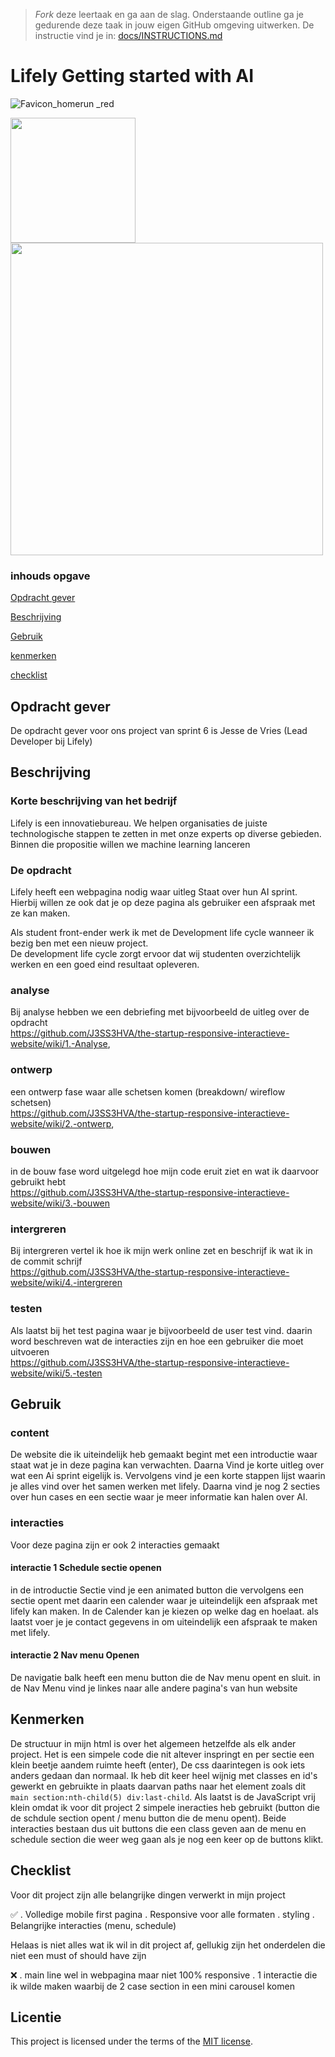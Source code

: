 > _Fork_ deze leertaak en ga aan de slag. Onderstaande outline ga je gedurende deze taak in jouw eigen GitHub omgeving uitwerken. De instructie vind je in: [docs/INSTRUCTIONS.md](docs/INSTRUCTIONS.md)
# Lifely Getting started with AI
<!-- Geef je project een titel en schrijf in één zin wat het is -->
![Favicon_homerun _red](https://github.com/J3SS3HVA/the-startup-responsive-interactieve-website/assets/144009667/fd60ea89-976d-4b9b-b57c-b3e9c8079ac6)

<img width="200px" src="https://github.com/J3SS3HVA/the-startup-responsive-interactieve-website/assets/144009667/966b5dca-b919-491f-ae03-9a0593ff490c">
<img width="500" src="https://github.com/J3SS3HVA/the-startup-responsive-interactieve-website/assets/144009667/e5b79094-1250-4e06-8de3-8ca9e44528fe">

### inhouds opgave

[Opdracht gever](https://github.com/J3SS3HVA/the-startup-responsive-interactieve-website/tree/main?tab=readme-ov-file#opdracht-gever)

[Beschrijving](https://github.com/J3SS3HVA/the-startup-responsive-interactieve-website/tree/main?tab=readme-ov-file#beschrijving)

[Gebruik](https://github.com/J3SS3HVA/the-startup-responsive-interactieve-website/tree/main?tab=readme-ov-file#gebruik)

[kenmerken](https://github.com/J3SS3HVA/the-startup-responsive-interactieve-website/tree/main?tab=readme-ov-file#kenmerken)

[checklist](https://github.com/J3SS3HVA/the-startup-responsive-interactieve-website/blob/main/README.md#checklist)

## Opdracht gever
De opdracht gever voor ons project van sprint 6 is Jesse de Vries (Lead Developer bij Lifely)



## Beschrijving
<!-- In de Beschrijving staat hoe je project er uit ziet, hoe het werkt en wat je er mee kan. -->
### Korte beschrijving van het bedrijf
Lifely is een innovatiebureau. We helpen organisaties de juiste technologische stappen te zetten in met onze experts op diverse gebieden. Binnen die propositie willen we machine learning lanceren



### De opdracht
Lifely heeft een webpagina nodig waar uitleg Staat over hun AI sprint. Hierbij willen ze ook dat je op deze pagina als gebruiker een afspraak met ze kan maken.

Als student front-ender werk ik met de Development life cycle wanneer ik bezig ben met een nieuw project.<br>
De development life cycle zorgt ervoor dat wij studenten overzichtelijk werken en een goed eind resultaat opleveren.

### analyse
Bij analyse hebben we een debriefing met bijvoorbeeld de uitleg over de opdracht <br>  https://github.com/J3SS3HVA/the-startup-responsive-interactieve-website/wiki/1.-Analyse,
### ontwerp
een ontwerp fase waar alle schetsen komen (breakdown/ wireflow schetsen)<br>https://github.com/J3SS3HVA/the-startup-responsive-interactieve-website/wiki/2.-ontwerp,
### bouwen
in de bouw fase word uitgelegd hoe mijn code eruit ziet en wat ik daarvoor gebruikt hebt<br> https://github.com/J3SS3HVA/the-startup-responsive-interactieve-website/wiki/3.-bouwen
### intergreren
Bij intergreren vertel ik hoe ik mijn werk online zet en beschrijf ik wat ik in de commit schrijf<br>https://github.com/J3SS3HVA/the-startup-responsive-interactieve-website/wiki/4.-intergreren 
### testen
Als laatst bij het test pagina waar je bijvoorbeeld de user test vind. daarin word beschreven wat de interacties zijn en hoe een gebruiker die moet uitvoeren<br> https://github.com/J3SS3HVA/the-startup-responsive-interactieve-website/wiki/5.-testen
<!-- Voeg een mooie poster visual toe 📸 -->
<!-- Voeg een link toe naar Github Pages 🌐-->

## Gebruik

### content

De website die ik uiteindelijk heb gemaakt begint met een introductie waar staat wat je in deze pagina kan verwachten.
Daarna Vind je korte uitleg over wat een Ai sprint eigelijk is. Vervolgens vind je een korte stappen lijst waarin je alles vind over het 
samen werken met lifely. Daarna vind je nog 2 secties over hun cases en een sectie waar je meer informatie kan halen over AI.

### interacties

Voor deze pagina zijn er ook 2 interacties gemaakt

#### interactie 1 Schedule sectie openen

in de introductie Sectie vind je een animated button die vervolgens een sectie opent met daarin een calender waar je uiteindelijk een afspraak met lifely kan maken.
In de Calender kan je kiezen op welke dag en hoelaat. als laatst voer je je contact gegevens in om uiteindelijk een afspraak te maken met lifely.

#### interactie 2 Nav menu Openen

De navigatie balk heeft een menu button die de Nav menu opent en sluit. in de Nav Menu vind je linkes naar alle andere pagina's van hun website

## Kenmerken
<!-- Bij Kenmerken staat welke technieken zijn gebruikt en hoe. Wat is de HTML structuur? Wat zijn de belangrijkste dingen in CSS? Wat is er met JS gedaan en hoe? -->
De structuur in mijn html is over het algemeen hetzelfde als elk ander project. Het is een simpele code die nit altever inspringt en per sectie een klein beetje aandem ruimte heeft (enter), De css daarintegen is ook iets anders gedaan dan normaal. Ik heb dit keer heel wijnig met classes en id's gewerkt en gebruikte in plaats daarvan paths naar het element zoals dit `main section:nth-child(5) div:last-child`. Als laatst is de JavaScript vrij klein omdat ik voor dit project 2 simpele ineracties heb gebruikt (button die de schdule section opent / menu button die de menu opent). Beide interacties bestaan dus uit buttons die een class geven aan de menu en schedule section die weer weg gaan als je nog een keer op de buttons klikt.

## Checklist

Voor dit project zijn alle belangrijke dingen verwerkt in mijn project

✅
. Volledige mobile first pagina
. Responsive voor alle formaten
. styling
. Belangrijke interacties (menu, schedule)

Helaas is niet alles wat ik wil in dit project af, gellukig zijn het onderdelen die niet een must of should have zijn

❌
. main line wel in webpagina maar niet 100% responsive
. 1 interactie die ik wilde maken waarbij de 2 case section in een mini carousel komen

## Licentie

This project is licensed under the terms of the [MIT license](./LICENSE).

